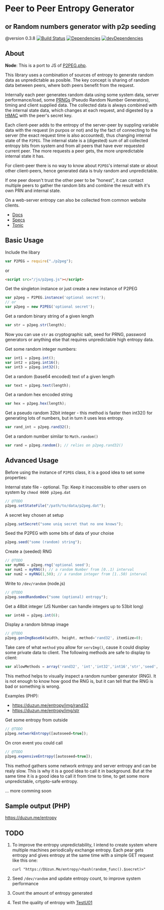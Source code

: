 
# Peer to Peer Entropy Generator
## or Random numbers generator with p2p seeding
@version 0.3.8 
[![Build Status](https://travis-ci.org/duzun/p2peg.js.svg?branch=master)](//travis-ci.org/duzun/p2peg.js)
[![Dependencies](https://david-dm.org/duzun/p2peg.js.svg)](//david-dm.org/duzun/p2peg.js)
[![devDependencies](https://david-dm.org/duzun/p2peg.js/dev-status.svg)](//david-dm.org/duzun/p2peg.js#info=devDependencies&view=table)

## About

**Node**: This is a port to JS of [P2PEG.php](//github.com/duzun/P2PEG).

This library uses a combination of sources of entropy to generate random data as unpredictable as posible.
The key concept is sharing of random data between peers, where both peers benefit from the request.

Internally each peer generates random data using some system data, server performance/load,
some [PRNGs](https://en.wikipedia.org/wiki/Pseudorandom_number_generator) (Pseudo Random Number Generators),
timing and client supplied data.
The collected data is always combined with the internal state data, which changes at each request,
and digested by a [HMAC](https://en.wikipedia.org/wiki/Hash-based_message_authentication_code)
with the peer's secret key.

Each client-peer adds to the entropy of the server-peer by suppling variable data with the request
(in purpos or not) and by the fact of connecting to the server (the exact request time is also accounted),
thus changing internal state of the `P2PEG`.
The internal state is a (digested) sum of all collected entropy bits from system and from all peers
that have ever requested current peer.
The more requests a peer gets, the more unpredictable internal state it has.

For client-peer there is no way to know about `P2PEG`'s internal state or about other client-peers, 
hence generated data is truly random and unpredictable.

If one peer doesn't trust the other peer to be "honest", it can contact multiple peers 
to gather the random bits and combine the result with it's own PRN and internal state.

On a web-server entropy can also be collected from common website clients.


- [Docs](https://duzun.github.io/p2peg.js/docs/p2peg.html)
- [Specs](https://duzun.github.io/p2peg.js/spec/run/index.html)
- [Tonic](https://tonicdev.com/duzun/p2peg)

## Basic Usage

Include the libary

```js
var P2PEG = require("./p2peg");
```
or
```html
<script src="/js/p2peg.js"></script>
```

Get the singleton instance or just create a new instance of P2PEG

```js
var p2peg = P2PEG.instance('optional secret');
// or
var p2peg = new P2PEG('optional secret');
```

Get a random binary string of a given length

```js
var str = p2peg.str(length);
```

Now you can use `str` as cryptographic salt, seed for PRNG, password generators
or anything else that requires unpredictable high entropy data.

Get some random integer numbers:

```js
var int1 = p2peg.int();
var int2 = p2peg.int16();
var int3 = p2peg.int32();
```

Get a random (base64 encoded) text of a given length

```js
var text = p2peg.text(length);
```

Get a random hex encoded string 

```js
var hex = p2peg.hex(length);
```

Get a pseudo random 32bit integer - this method is faster then int32()
for generating lots of numbers, but in turn it uses less entropy.

```js
var rand_int = p2peg.rand32();
```

Get a random number similar to `Math.random()`

```js
var rand = p2peg.random(); // relies on p2peg.rand32()
```


## Advanced Usage

Before using the instance of `P2PEG` class, it is a good idea to set some properties:

Internal state file - optional.
Tip: Keep it inaccessible to other users on system by `chmod 0600 p2peg.dat`

```js
// @TODO
p2peg.setStateFile("/path/to/data/p2peg.dat");
```

A secret key chosen at setup

```js
p2peg.setSecret("some uniq secret that no one knows");
```

Seed the P2PEG with some bits of data of your choise

```js
p2peg.seed("some (random) string");
```

Create a (seeded) RNG

```js
// @TODO
var myRNG = p2peg.rng('optional seed');
var num1 = myRNG(); // a random Number from [0..1) interval
var num2 = myRNG(1,50); // a random integer from [1..50) interval

```

Write to `/dev/random` (node.js)

```js
// @TODO
p2peg.seedRandomDev("some (optional) entropy");
```

Get a 48bit integer (JS Number can handle integers up to 53bit long)

```js
var int48 = p2peg.int(6);
```

Display a random bitmap image

```js
// @TODO
p2peg.genImgBase64(width, height, method='rand32', itemSize=0);
```

Take care of what `method` you allow for `servImg()`,
cause it could display some private data to client.
The following methods are safe to display to client:

```js
var allowMethods = array('rand32', 'int','int32','int16','str','seed','text','hex','dynEntropy','clientEntropy','networkEntropy');
```

This method helps to visually inspect a random number generator (RNG).
It is not enough to know how good the RNG is, but it can tell that the RNG 
is bad or something is wrong.

Examples (PHP):
- https://duzun.me/entropy/img/rand32
- https://duzun.me/entropy/img/str


Get some entropy from outside

```js
// @TODO
p2peg.networkEntropy([autoseed=true]);
```

On cron event you could call

```js
// @TODO
p2peg.expensiveEntropy([autoseed=true]);
```

This method gathers some network entropy and server entropy and can be realy slow.
This is why it is a good idea to call it in background.
But at the same time it is a good idea to call it from time to time, 
to get some more unpredictable, crtypto-safe entropy.

 ... more comming soon


## Sample output (PHP)

https://duzun.me/entropy


## TODO

1. To improve the entropy unpredictability, I intend to create system where multiple machines periodically exchange entropy.
Each pear gets entropy and gives entropy at the same time with a simple GET request like this one:

    `curl "https://DUzun.Me/entropy/<hash(random_func().$secret)>"`

2. Seed `/dev/random` and update entropy count, to improve system performance

3. Count the amount of entropy generated

4. Test the quality of entropy with [TestU01](http://simul.iro.umontreal.ca/testu01/tu01.html)



